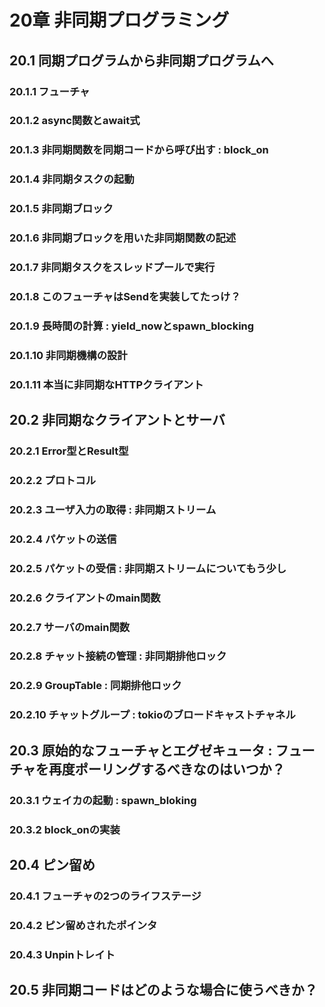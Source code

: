 
# 20章 非同期プログラミング
## 20.1 同期プログラムから非同期プログラムへ
### 20.1.1 フューチャ
### 20.1.2 async関数とawait式
### 20.1.3 非同期関数を同期コードから呼び出す : block_on
### 20.1.4 非同期タスクの起動
### 20.1.5 非同期ブロック
### 20.1.6 非同期ブロックを用いた非同期関数の記述
### 20.1.7 非同期タスクをスレッドプールで実行
### 20.1.8 このフューチャはSendを実装してたっけ？
### 20.1.9 長時間の計算 : yield_nowとspawn_blocking
### 20.1.10 非同期機構の設計
### 20.1.11 本当に非同期なHTTPクライアント
## 20.2 非同期なクライアントとサーバ
### 20.2.1 Error型とResult型
### 20.2.2 プロトコル
### 20.2.3 ユーザ入力の取得 : 非同期ストリーム
### 20.2.4 パケットの送信
### 20.2.5 パケットの受信 : 非同期ストリームについてもう少し
### 20.2.6 クライアントのmain関数
### 20.2.7 サーバのmain関数
### 20.2.8 チャット接続の管理 : 非同期排他ロック
### 20.2.9 GroupTable : 同期排他ロック
### 20.2.10 チャットグループ : tokioのブロードキャストチャネル
## 20.3 原始的なフューチャとエグゼキュータ : フューチャを再度ポーリングするべきなのはいつか？
### 20.3.1 ウェイカの起動 : spawn_bloking
### 20.3.2 block_onの実装
## 20.4 ピン留め
### 20.4.1 フューチャの2つのライフステージ
### 20.4.2 ピン留めされたポインタ
### 20.4.3 Unpinトレイト
## 20.5 非同期コードはどのような場合に使うべきか？